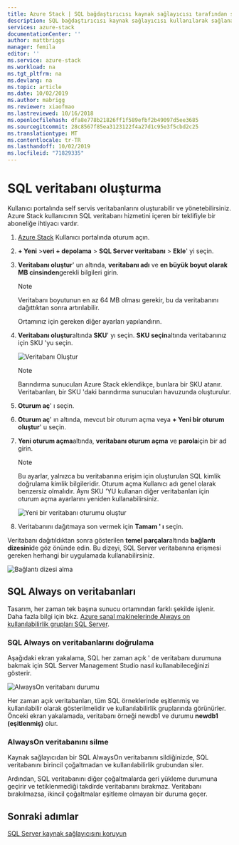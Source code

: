```yaml
---
title: Azure Stack | SQL bağdaştırıcısı kaynak sağlayıcısı tarafından sunulan veritabanlarını kullanma | Microsoft Docs
description: SQL bağdaştırıcısı kaynak sağlayıcısı kullanılarak sağlanan SQL veritabanlarını oluşturma ve yönetme
services: azure-stack
documentationCenter: ''
author: mattbriggs
manager: femila
editor: ''
ms.service: azure-stack
ms.workload: na
ms.tgt_pltfrm: na
ms.devlang: na
ms.topic: article
ms.date: 10/02/2019
ms.author: mabrigg
ms.reviewer: xiaofmao
ms.lastreviewed: 10/16/2018
ms.openlocfilehash: dfa8e778b21826ff1f589efbf2b49097d5ee3685
ms.sourcegitcommit: 28c8567f85ea3123122f4a27d1c95e3f5cbd2c25
ms.translationtype: MT
ms.contentlocale: tr-TR
ms.lasthandoff: 10/02/2019
ms.locfileid: "71829335"
---
```

# <a name="create-sql-databases"></a>SQL veritabanı oluşturma

Kullanıcı portalında self servis veritabanlarını oluşturabilir ve yönetebilirsiniz. Azure Stack kullanıcının SQL veritabanı hizmetini içeren bir teklifiyle bir aboneliğe ihtiyacı vardır.

1. [Azure Stack](azure-stack-overview.md) Kullanıcı portalında oturum açın.

2. **+ Yeni** &gt;**veri + depolama** &gt; **SQL Server veritabanı** &gt; **Ekle**' yi seçin.

3. **Veritabanı oluştur**' un altında, **veritabanı adı** ve **en büyük boyut olarak MB cinsinden**gerekli bilgileri girin.

   >[!NOTE]
   >Veritabanı boyutunun en az 64 MB olması gerekir, bu da veritabanını dağıttıktan sonra artırılabilir.

   Ortamınız için gereken diğer ayarları yapılandırın.

4. **Veritabanı oluştur**altında **SKU**' yı seçin. **SKU seçin**altında veritabanınız için SKU 'yu seçin.

   ![Veritabanı Oluştur](./media/azure-stack-sql-rp-deploy/newsqldb.png)

   >[!NOTE]
   >Barındırma sunucuları Azure Stack eklendikçe, bunlara bir SKU atanır. Veritabanları, bir SKU 'daki barındırma sunucuları havuzunda oluşturulur.

5. **Oturum aç**' ı seçin.
6. **Oturum aç**' ın altında, mevcut bir oturum açma veya **+ Yeni bir oturum oluştur**' u seçin.
7. **Yeni oturum açma**altında, **veritabanı oturum açma** ve **parola**için bir ad girin.

   >[!NOTE]
   >Bu ayarlar, yalnızca bu veritabanına erişim için oluşturulan SQL kimlik doğrulama kimlik bilgileridir. Oturum açma Kullanıcı adı genel olarak benzersiz olmalıdır. Aynı SKU 'YU kullanan diğer veritabanları için oturum açma ayarlarını yeniden kullanabilirsiniz.

   ![Yeni bir veritabanı oturumu oluştur](./media/azure-stack-sql-rp-deploy/create-new-login.png)

8. Veritabanını dağıtmaya son vermek için **Tamam ' ı** seçin.

Veritabanı dağıtıldıktan sonra gösterilen **temel parçalar**altında **bağlantı dizesini**de göz önünde edin. Bu dizeyi, SQL Server veritabanına erişmesi gereken herhangi bir uygulamada kullanabilirsiniz.

![Bağlantı dizesi alma](./media/azure-stack-sql-rp-deploy/sql-db-settings.png)

## <a name="sql-always-on-databases"></a>SQL Always on veritabanları

Tasarım, her zaman tek başına sunucu ortamından farklı şekilde işlenir. Daha fazla bilgi için bkz. [Azure sanal makinelerinde Always on kullanılabilirlik grupları SQL Server](https://docs.microsoft.com/azure/virtual-machines/windows/sql/virtual-machines-windows-portal-sql-availability-group-overview).

### <a name="verify-sql-always-on-databases"></a>SQL Always on veritabanlarını doğrulama

Aşağıdaki ekran yakalama, SQL her zaman açık ' de veritabanı durumuna bakmak için SQL Server Management Studio nasıl kullanabileceğinizi gösterir.

![AlwaysOn veritabanı durumu](./media/azure-stack-sql-rp-deploy/verifyalwayson.png)

Her zaman açık veritabanları, tüm SQL örneklerinde eşitlenmiş ve kullanılabilir olarak gösterilmelidir ve kullanılabilirlik gruplarında görünürler. Önceki ekran yakalamada, veritabanı örneği newdb1 ve durumu **newdb1 (eşitlenmiş)** olur.

### <a name="delete-an-alwayson-database"></a>AlwaysOn veritabanını silme

Kaynak sağlayıcıdan bir SQL AlwaysOn veritabanını sildiğinizde, SQL veritabanını birincil çoğaltmadan ve kullanılabilirlik grubundan siler.

Ardından, SQL veritabanını diğer çoğaltmalarda geri yükleme durumuna geçirir ve tetiklenmediği takdirde veritabanını bırakmaz. Veritabanı bırakılmazsa, ikincil çoğaltmalar eşitleme olmayan bir duruma geçer.

## <a name="next-steps"></a>Sonraki adımlar

[SQL Server kaynak sağlayıcısını koruyun](azure-stack-sql-resource-provider-maintain.md)
